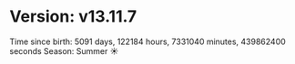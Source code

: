 # Version: v13.11.7
Time since birth: 5091 days, 122184 hours, 7331040 minutes, 439862400 seconds
Season: Summer ☀️
